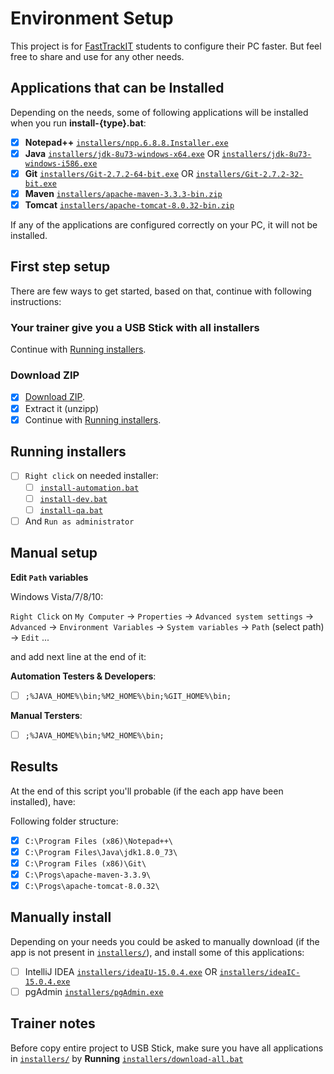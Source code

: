 # Environment Setup

This project is for [FastTrackIT](http://www.fasttrackit.org/) students to configure their PC faster. But feel free to share and use for any other needs.

## Applications that can be Installed

Depending on the needs, some of following applications will be installed when you run **install-{type}.bat**:

- [x] **Notepad++** [`installers/npp.6.8.8.Installer.exe`](https://notepad-plus-plus.org/)
- [x] **Java** [`installers/jdk-8u73-windows-x64.exe`](http://www.oracle.com/technetwork/java/javase/downloads/jdk8-downloads-2133151.html) OR [`installers/jdk-8u73-windows-i586.exe`](http://www.oracle.com/technetwork/java/javase/downloads/jdk8-downloads-2133151.html)
- [x] **Git** [`installers/Git-2.7.2-64-bit.exe`](https://git-scm.com/downloads) OR [`installers/Git-2.7.2-32-bit.exe`](https://git-scm.com/downloads)
- [x] **Maven** [`installers/apache-maven-3.3.3-bin.zip`](https://maven.apache.org/download.cgi)
- [x] **Tomcat** [`installers/apache-tomcat-8.0.32-bin.zip`](https://tomcat.apache.org/index.html)

If any of the applications are configured correctly on your PC, it will not be installed.

## First step setup

There are few ways to get started, based on that, continue with following instructions:

### Your trainer give you a USB Stick with all installers

Continue with [Running installers](#running-installers).

### Download ZIP

- [x] [Download ZIP](/nmatei/workstation-config/archive/master.zip).
- [x] Extract it (unzipp)
- [x] Continue with [Running installers](#running-installers).

## Running installers

- [ ] `Right click` on needed installer:
    - [ ] [`install-automation.bat`](install-automation.bat) 
    - [ ] [`install-dev.bat`](install-dev.bat)
    - [ ] [`install-qa.bat`](install-qa.bat)
- [ ] And `Run as administrator`

## Manual setup

**Edit `Path` variables**

Windows Vista/7/8/10:

`Right Click` on `My Computer` -> `Properties` -> `Advanced system settings` -> `Advanced` -> 
`Environment Variables` -> `System variables` -> `Path` (select path) -> `Edit` ... 
   
and add next line at the end of it:

**Automation Testers & Developers**:

- [ ] `;%JAVA_HOME%\bin;%M2_HOME%\bin;%GIT_HOME%\bin;`

**Manual Tersters**:

- [ ] `;%JAVA_HOME%\bin;%M2_HOME%\bin;`

## Results

At the end of this script you'll probable (if the each app have been installed), have:

Following folder structure:

- [x] `C:\Program Files (x86)\Notepad++\`
- [x] `C:\Program Files\Java\jdk1.8.0_73\`
- [x] `C:\Program Files (x86)\Git\`
- [x] `C:\Progs\apache-maven-3.3.9\`
- [x] `C:\Progs\apache-tomcat-8.0.32\`

## Manually install

Depending on your needs you could be asked to manually download (if the app is not present in [`installers/`](installers/)), and install some of this applications:

- [ ] IntelliJ IDEA [`installers/ideaIU-15.0.4.exe`](https://www.jetbrains.com/idea/) OR [`installers/ideaIC-15.0.4.exe`](https://www.jetbrains.com/idea/)
- [ ] pgAdmin [`installers/pgAdmin.exe`](http://www.pgadmin.org/download/)

## Trainer notes

Before copy entire project to USB Stick, make sure you have all applications in [`installers/`](installers/) by **Running** [`installers/download-all.bat`](installers/download-all.bat)
